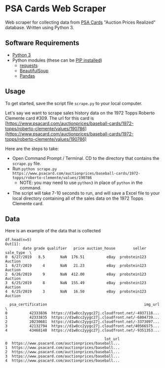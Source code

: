# PSA Cards Web Scraper

Web scraper for collecting data from [PSA Cards](https://www.psacard.com/auctionprices/) "Auction Prices Realized" database. Written using Python 3.

## Software Requirements

- [Python 3](https://www.python.org/downloads/)
- Python modules (these can be [PIP installed](https://datatofish.com/install-package-python-using-pip/))
  * [requests](https://2.python-requests.org/en/master/)
  * [BeautifulSoup](https://www.crummy.com/software/BeautifulSoup/bs4/doc/)
  * [Pandas](https://pandas.pydata.org/)

## Usage

To get started, save the script file `scrape.py` to your local computer.

Let's say we want to scrape sales history data on the 1972 Topps Roberto Clemente card #309. The url for this card is 
[https://www.psacard.com/auctionprices/baseball-cards/1972-topps/roberto-clemente/values/190786](https://www.psacard.com/auctionprices/baseball-cards/1972-topps/roberto-clemente/values/190786)

Here are the steps to take:

- Open Command Prompt / Terminal. CD to the directory that contains the `scrape.py` file.
- Run `python scrape.py https://www.psacard.com/auctionprices/baseball-cards/1972-topps/roberto-clemente/values/190786`
  * NOTE: you may need to use `python3` in place of `python` in the command.
- The script will take 7-10 seconds to run, and will save a Excel file to your local directory containing all of the sales data on the 1972 Topps Clemente card.

## Data

Here is an example of the data that is collected
```
df.head(n=5)
Out[1]: 
        date grade qualifier   price auction_house        seller sale_type  \
0  6/27/2019   8.5       NaN  176.51          eBay  probstein123   Auction   
1  6/27/2019     4       NaN   21.23          eBay  probstein123   Auction   
2  6/26/2019     9       NaN  412.00          eBay  probstein123   Auction   
3  6/25/2019     8       NaN  155.49          eBay  probstein123   Auction   
4  6/25/2019     3       NaN   16.50          eBay  probstein123   Auction   

  psa_certification                                            img_url  \
0          42333836  https://d1w8cc2yygc27j.cloudfront.net/-4937118...   
1          42333835  https://d1w8cc2yygc27j.cloudfront.net/-6804739...   
2          20230681  https://d1w8cc2yygc27j.cloudfront.net/-3373097...   
3          42132794  https://d1w8cc2yygc27j.cloudfront.net/40566575...   
4          43468148  https://d1w8cc2yygc27j.cloudfront.net/-9351353...   

                                             lot_url  
0  https://www.psacard.com/auctionprices/baseball...  
1  https://www.psacard.com/auctionprices/baseball...  
2  https://www.psacard.com/auctionprices/baseball...  
3  https://www.psacard.com/auctionprices/baseball...  
4  https://www.psacard.com/auctionprices/baseball...  
```